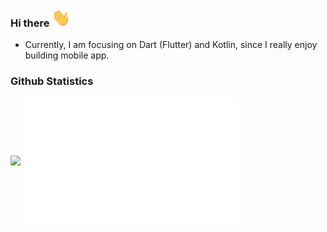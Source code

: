 ### Hi there <img src="https://raw.githubusercontent.com/ptprashanttripathi/ptprashanttripathi/master/hi.gif" width="30px"></h2>

- Currently, I am focusing on Dart (Flutter) and Kotlin, since I really enjoy building mobile app.
<!--
**princ3od/princ3od** is a ✨ _special_ ✨ repository because its `README.md` (this file) appears on your GitHub profile.

Here are some ideas to get you started:

- 🔭 I’m currently working on ...
- 🌱 I’m currently learning ...
- 👯 I’m looking to collaborate on ...
- 🤔 I’m looking for help with ...
- 💬 Ask me about ...
- 📫 How to reach me: ...
- 😄 Pronouns: ...
- ⚡ Fun fact: ...
-->
### Github Statistics
<p align="left">
  <img align="center" width="490" src="https://github-readme-stats.vercel.app/api?username=princ3od&show_icons=true&count_private=true&theme=graywhite"></img>
  <img align="center" width="345" src="https://raw.githubusercontent.com/princ3od/my-stats/master/generated/languages.svg"></img>
</p>

